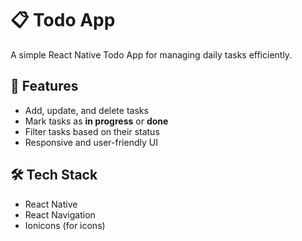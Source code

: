 # 📋 Todo App

A simple React Native Todo App for managing daily tasks efficiently.

## 🚀 Features
- Add, update, and delete tasks
- Mark tasks as **in progress** or **done**
- Filter tasks based on their status
- Responsive and user-friendly UI

## 🛠️ Tech Stack
- React Native
- React Navigation
- Ionicons (for icons)

